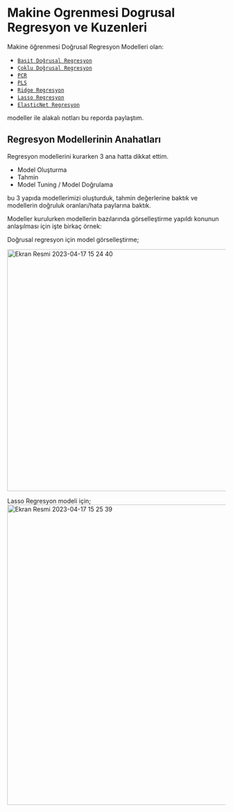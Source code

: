 # Makine Ogrenmesi Dogrusal Regresyon ve Kuzenleri
Makine öğrenmesi Doğrusal Regresyon Modelleri olan:

- [`Basit Doğrusal Regresyon`](dogrusal_regresyon.ipynb)
- [`Çoklu Doğrusal Regresyon`](Coklu_Dogrusal_Regresyon.ipynb)
- [`PCR`](PCR.ipynb)
- [`PLS`](PLS.ipynb)
- [`Ridge Regresyon`](Ridge_Regresyon.ipynb)
- [`Lasso Regresyon`](Lassso_Regresyon.ipynb)
- [`ElasticNet Regresyon`](ElasticNet_Regresyon.ipynb)

modeller ile alakalı notları bu reporda paylaştım.

## Regresyon Modellerinin Anahatları
Regresyon modellerini kurarken 3 ana hatta dikkat ettim.
- Model Oluşturma
- Tahmin
- Model Tuning / Model Doğrulama

bu 3 yapıda modellerimizi oluşturduk, tahmin değerlerine baktık ve modellerin doğruluk oranları/hata paylarına baktık.

Modeller kurulurken modellerin bazılarında görselleştirme yapıldı konunun anlaşılması için işte birkaç örnek:

Doğrusal regresyon için model görselleştirme;

<img width="558" alt="Ekran Resmi 2023-04-17 15 24 40" src="https://user-images.githubusercontent.com/91786686/232483128-4912adea-73c7-4b25-87b9-158a936831ff.png">

Lasso Regresyon modeli için;
<img width="693" alt="Ekran Resmi 2023-04-17 15 25 39" src="https://user-images.githubusercontent.com/91786686/232483381-6bd6a713-2526-44eb-8404-e29262c48da5.png">
